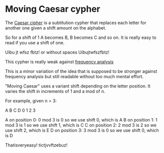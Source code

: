 # Moving Caesar cypher

The [Caesar cipher](https://en.wikipedia.org/wiki/Caesar_cipher) is a subtitution cypher that replaces each letter for another one given a shift amount on the alphabet.

So for a shift of 1 A becomes B, B becomes C and so on. It is really easy to read if you use a shift of one.

Uibu jt wfsz fbtz!
or without spaces
Uibujtwfszfbtz!

This cypher is really weak against [frequency analysis](https://en.wikipedia.org/wiki/Frequency_analysis)

This is a minor variation of the idea that is supposed to be stronger against frequency analysis but still readable without too much mental effort.

"Moving Caesar" uses a variant shift depending on the letter position. It varies the shift in increments of 1 and a mod of n. 

For example, given n = 3:

A B C D
0 1 2 3

A on position 0: 0 mod 3 is 0 so we use shift 0, which is A
B on position 1: 1 mod 3 is 1 so we use shift 1, which is C
C on position 2: 2 mod 3 is 2 so we use shift 2, which is E
D on position 3: 3 mod 3 is 0 so we use shift 0, which is D

Thatisveryeasy!
tictjvvftzebuz!
